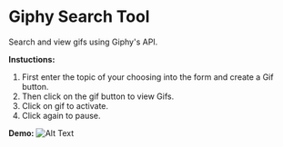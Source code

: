 # Giphy Search Tool
Search and view gifs using Giphy's API. 

**Instuctions:**
1. First enter the topic of your choosing into the form and create a  Gif button.
2. Then click on the gif button to view Gifs.
3. Click on gif to activate.
4. Click again to pause.

**Demo:**
![Alt Text](assets/demo.gif)
